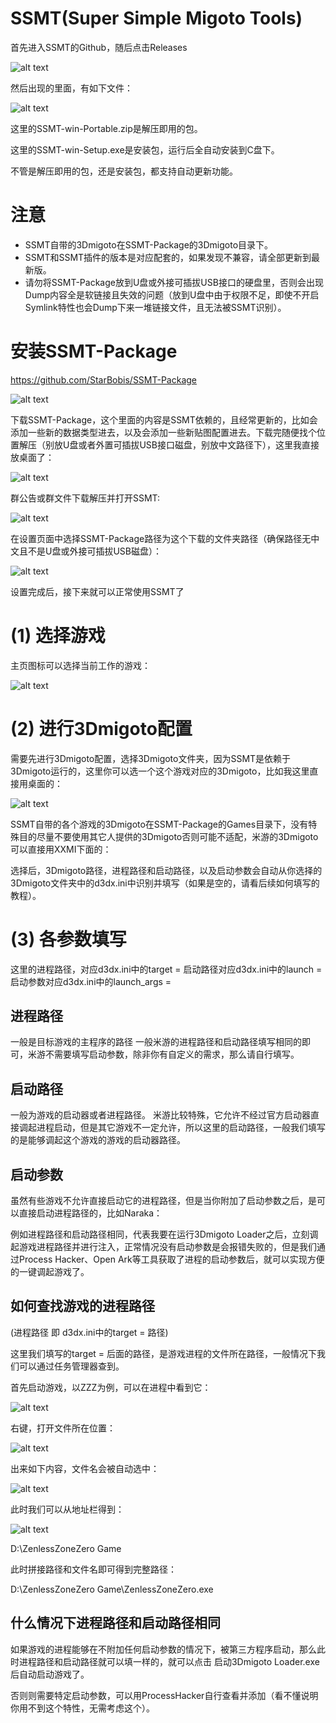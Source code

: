 # SSMT(Super Simple Migoto Tools)

首先进入SSMT的Github，随后点击Releases

![alt text](image-19.png)

然后出现的里面，有如下文件：

![alt text](image-20.png)

这里的SSMT-win-Portable.zip是解压即用的包。

这里的SSMT-win-Setup.exe是安装包，运行后全自动安装到C盘下。

不管是解压即用的包，还是安装包，都支持自动更新功能。

# 注意
- SSMT自带的3Dmigoto在SSMT-Package的3Dmigoto目录下。
- SSMT和SSMT插件的版本是对应配套的，如果发现不兼容，请全部更新到最新版。
- 请勿将SSMT-Package放到U盘或外接可插拔USB接口的硬盘里，否则会出现Dump内容全是软链接且失效的问题（放到U盘中由于权限不足，即使不开启Symlink特性也会Dump下来一堆链接文件，且无法被SSMT识别）。

# 安装SSMT-Package
https://github.com/StarBobis/SSMT-Package

![alt text](image-1.png)

下载SSMT-Package，这个里面的内容是SSMT依赖的，且经常更新的，比如会添加一些新的数据类型进去，以及会添加一些新贴图配置进去。下载完随便找个位置解压（别放U盘或者外置可插拔USB接口磁盘，别放中文路径下），这里我直接放桌面了：

![alt text](image-2.png)

群公告或群文件下载解压并打开SSMT:

![alt text](image-21.png)

在设置页面中选择SSMT-Package路径为这个下载的文件夹路径（确保路径无中文且不是U盘或外接可插拔USB磁盘）：

![alt text](image-23.png)

设置完成后，接下来就可以正常使用SSMT了

# (1) 选择游戏
主页图标可以选择当前工作的游戏：

![alt text](image-24.png)


# (2) 进行3Dmigoto配置

需要先进行3Dmigoto配置，选择3Dmigoto文件夹，因为SSMT是依赖于3Dmigoto运行的，这里你可以选一个这个游戏对应的3Dmigoto，比如我这里直接用桌面的：

![alt text](image-25.png)

SSMT自带的各个游戏的3Dmigoto在SSMT-Package的Games目录下，没有特殊目的尽量不要使用其它人提供的3Dmigoto否则可能不适配，米游的3Dmigoto可以直接用XXMI下面的：


选择后，3Dmigoto路径，进程路径和启动路径，以及启动参数会自动从你选择的3Dmigoto文件夹中的d3dx.ini中识别并填写（如果是空的，请看后续如何填写的教程）。


# (3) 各参数填写
这里的进程路径，对应d3dx.ini中的target = 
启动路径对应d3dx.ini中的launch = 
启动参数对应d3dx.ini中的launch_args = 

## 进程路径
一般是目标游戏的主程序的路径
一般米游的进程路径和启动路径填写相同的即可，米游不需要填写启动参数，除非你有自定义的需求，那么请自行填写。



## 启动路径
一般为游戏的启动器或者进程路径。
米游比较特殊，它允许不经过官方启动器直接调起进程启动，但是其它游戏不一定允许，所以这里的启动路径，一般我们填写的是能够调起这个游戏的游戏的启动器路径。


## 启动参数
虽然有些游戏不允许直接启动它的进程路径，但是当你附加了启动参数之后，是可以直接启动进程路径的，比如Naraka：

例如进程路径和启动路径相同，代表我要在运行3Dmigoto Loader之后，立刻调起游戏进程路径并进行注入，正常情况没有启动参数是会报错失败的，但是我们通过Process Hacker、Open Ark等工具获取了进程的启动参数后，就可以实现方便的一键调起游戏了。

## 如何查找游戏的进程路径
(进程路径 即 d3dx.ini中的target = 路径)

这里我们填写的target = 后面的路径，是游戏进程的文件所在路径，一般情况下我们可以通过任务管理器查到。

首先启动游戏，以ZZZ为例，可以在进程中看到它：

![alt text](image-14.png)

右键，打开文件所在位置：

![alt text](image-15.png)

出来如下内容，文件名会被自动选中：

![alt text](image-16.png)

此时我们可以从地址栏得到：

![alt text](image-17.png)

D:\ZenlessZoneZero Game

此时拼接路径和文件名即可得到完整路径：

D:\ZenlessZoneZero Game\ZenlessZoneZero.exe

## 什么情况下进程路径和启动路径相同
如果游戏的进程能够在不附加任何启动参数的情况下，被第三方程序启动，那么此时进程路径和启动路径就可以填一样的，就可以点击 启动3Dmigoto Loader.exe后自动启动游戏了。

否则则需要特定启动参数，可以用ProcessHacker自行查看并添加（看不懂说明你用不到这个特性，无需考虑这个）。



